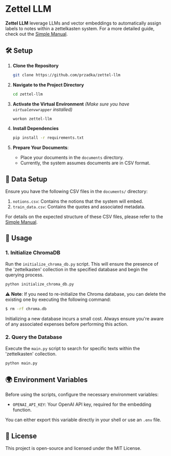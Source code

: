 # Zettel LLM

**Zettel LLM** leverage LLMs and vector embeddings to automatically assign labels to notes within a zettelkasten system. For a more detailed guide, check out the [Simple Manual](SIMPLE_MANUAL.md).

## 🛠️ Setup

1. **Clone the Repository**
   ```bash
   git clone https://github.com/przadka/zettel-llm
   ```

2. **Navigate to the Project Directory**
   ```bash
   cd zettel-llm
   ```

3. **Activate the Virtual Environment**
   *(Make sure you have `virtualenvwrapper` installed)*
   ```bash
   workon zettel-llm
   ```

4. **Install Dependencies**
   ```bash
   pip install -r requirements.txt
   ```

5. **Prepare Your Documents**:
   - Place your documents in the `documents` directory.
   - Currently, the system assumes documents are in CSV format.

## 💾 Data Setup

Ensure you have the following CSV files in the `documents/` directory:

1. `notions.csv`: Contains the notions that the system will embed.
2. `train_data.csv`: Contains the quotes and associated metadata.

For details on the expected structure of these CSV files, please refer to the [Simple Manual](SIMPLE_MANUAL.md).

## 🚀 Usage

### 1. Initialize ChromaDB

Run the `initialize_chroma_db.py` script. This will ensure the presence of the 'zettelkasten' collection in the specified database and begin the querying process.

```bash
python initialize_chroma_db.py
```

⚠️ **Note**: If you need to re-initialize the Chroma database, you can delete the existing one by executing the following command:

```bash
$ rm -rf chroma.db
```

Initializing a new database incurs a small cost. Always ensure you're aware of any associated expenses before performing this action.

### 2. Query the Database

Execute the `main.py` script to search for specific texts within the 'zettelkasten' collection.

```bash
python main.py
```

## 🌍 Environment Variables

Before using the scripts, configure the necessary environment variables:

- `OPENAI_API_KEY`: Your OpenAI API key, required for the embedding function.

You can either export this variable directly in your shell or use an `.env` file.

## 📜 License

This project is open-source and licensed under the MIT License.
